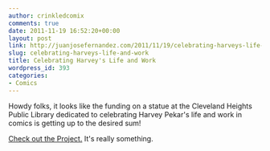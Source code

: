 ```yaml
---
author: crinkledcomix
comments: true
date: 2011-11-19 16:52:20+00:00
layout: post
link: http://juanjosefernandez.com/2011/11/19/celebrating-harveys-life-and-work/
slug: celebrating-harveys-life-and-work
title: Celebrating Harvey's Life and Work
wordpress_id: 393
categories:
- Comics
---
```


Howdy folks, it looks like the funding on a statue at the Cleveland Heights Public Library dedicated to celebrating Harvey Pekar's life and work in comics is getting up to the desired sum!

[Check out the Project.](http://www.kickstarter.com/projects/1844705603/harvey-pekar-library-statue-comics-as-art-and-lite) It's really something.
